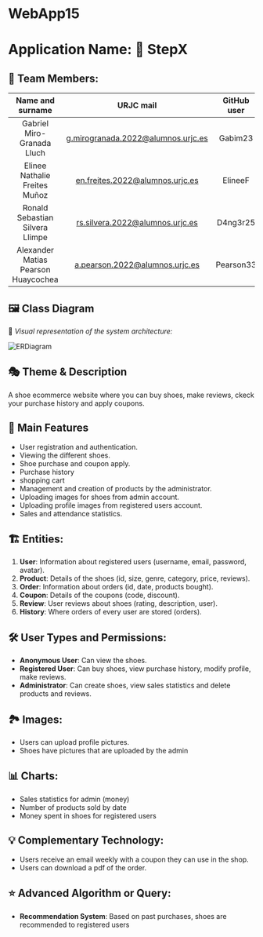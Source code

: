 # WebApp15

# Application Name: 👟 StepX

## 👥 Team Members:
| Name and surname    | URJC mail      | GitHub user      |
|:------------: |:------------:| :------------:|
| Gabriel Miro-Granada Lluch       | g.mirogranada.2022@alumnos.urjc.es       | Gabim23       |
| Elinee Nathalie Freites Muñoz       | en.freites.2022@alumnos.urjc.es       | ElineeF      |
| Ronald Sebastian Silvera Llimpe       | rs.silvera.2022@alumnos.urjc.es       | D4ng3r25       |
| Alexander Matias Pearson Huaycochea       | a.pearson.2022@alumnos.urjc.es       | Pearson33       |

## 🖼 Class Diagram
📌 *Visual representation of the system architecture:* 

![ERDiagram](https://github.com/user-attachments/assets/05360e59-039a-41a9-b84c-3220f30e63f5)



## 🎭 **Theme & Description** 
A shoe ecommerce website where you can buy shoes, make reviews, ckeck your purchase history and apply coupons.

## 🚀 **Main Features** 
- User registration and authentication.
- Viewing the different shoes.
- Shoe purchase and coupon apply.
- Purchase history
- shopping cart
- Management and creation of products by the administrator.
- Uploading images for shoes from admin account.
- Uploading profile images from registered users account.
- Sales and attendance statistics.

## 🏗 **Entities**:
1. **User**: Information about registered users (username, email, password, avatar).
2. **Product**: Details of the shoes (id, size, genre, category, price, reviews).
3. **Order**: Information about orders (id, date, products bought).
4. **Coupon**: Details of the coupons (code, discount).
5. **Review**: User reviews about shoes (rating, description, user).
6. **History**: Where orders of every user are stored (orders).

## 🛠 User Types and Permissions:
- **Anonymous User**: Can view the shoes.
- **Registered User**: Can buy shoes, view purchase history, modify profile, make reviews.
- **Administrator**: Can create shoes, view sales statistics and delete products and reviews.

## 🏞 Images:
- Users can upload profile pictures.
- Shoes have pictures that are uploaded by the admin

## 📊 Charts:
- Sales statistics for admin (money)
- Number of products sold by date
- Money spent in shoes for registered users

## 💡 Complementary Technology:
- Users receive an email weekly with a coupon they can use in the shop.
- Users can download a pdf of the order. 

## ⭐ Advanced Algorithm or Query:
- **Recommendation System**: Based on past purchases, shoes are recommended to registered users




